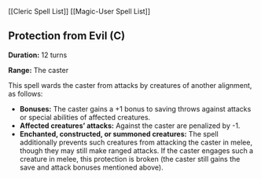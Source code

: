 [[Cleric Spell List]]
[[Magic-User Spell List]]

## Protection from Evil (C)

**Duration:** 12 turns

**Range:** The caster

This spell wards the caster from attacks by creatures of another alignment, as follows:

- **Bonuses:** The caster gains a +1 bonus to saving throws against attacks or special abilities of affected creatures.
- **Affected creatures’ attacks:** Against the caster are penalized by -1.
- **Enchanted, constructed, or summoned creatures:** The spell additionally prevents such creatures from attacking the caster in melee, though they may still make ranged attacks. If the caster engages such a creature in melee, this protection is broken (the caster still gains the save and attack bonuses mentioned above).